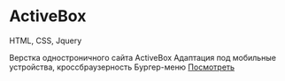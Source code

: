 # ActiveBox
HTML, CSS, Jquery


Верстка одностроничного сайта ActiveBox
Адаптация под мобильные устройства, кроссбраузерность
Бургер-меню
[Посмотреть](https://romankukushkinru.github.io/ActiveBox/)
